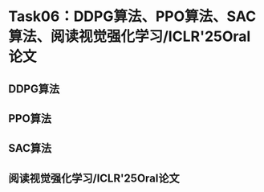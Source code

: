 # Task06：DDPG算法、PPO算法、SAC算法、阅读视觉强化学习/ICLR'25Oral论文

## DDPG算法


## PPO算法


## SAC算法


## 阅读视觉强化学习/ICLR'25Oral论文

